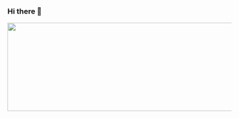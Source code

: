 ### Hi there 👋
<div id="header" align="center">
  <img src="https://media.giphy.com/media/sULKEgDMX8LcI/giphy.gif" width="1200"/height="200"/>
</div>



<!--
**Narendill/Narendill** is a ✨ _special_ ✨ repository because its `README.md` (this file) appears on your GitHub profile.

Here are some ideas to get you started:

- 🔭 I’m currently working on ...
- 🌱 I’m currently learning ...
- 👯 I’m looking to collaborate on ...
- 🤔 I’m looking for help with ...
- 💬 Ask me about ...
- 📫 How to reach me: ...
- 😄 Pronouns: ...
- ⚡ Fun fact: ...
-->
